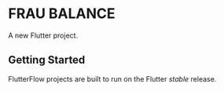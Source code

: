 # FRAU BALANCE

A new Flutter project.

## Getting Started

FlutterFlow projects are built to run on the Flutter _stable_ release.
